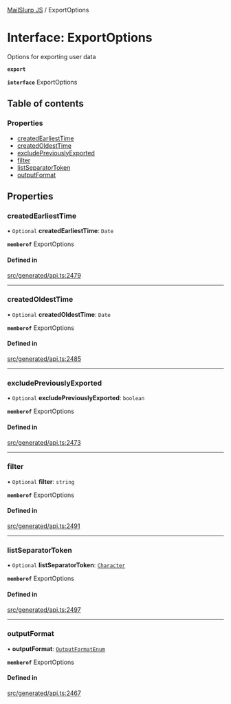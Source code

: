 [MailSlurp JS](../README.md) / ExportOptions

# Interface: ExportOptions

Options for exporting user data

**`export`**

**`interface`** ExportOptions

## Table of contents

### Properties

- [createdEarliestTime](ExportOptions.md#createdearliesttime)
- [createdOldestTime](ExportOptions.md#createdoldesttime)
- [excludePreviouslyExported](ExportOptions.md#excludepreviouslyexported)
- [filter](ExportOptions.md#filter)
- [listSeparatorToken](ExportOptions.md#listseparatortoken)
- [outputFormat](ExportOptions.md#outputformat)

## Properties

### createdEarliestTime

• `Optional` **createdEarliestTime**: `Date`

**`memberof`** ExportOptions

#### Defined in

[src/generated/api.ts:2479](https://github.com/mailslurp/mailslurp-client/blob/6bcf839/src/generated/api.ts#L2479)

___

### createdOldestTime

• `Optional` **createdOldestTime**: `Date`

**`memberof`** ExportOptions

#### Defined in

[src/generated/api.ts:2485](https://github.com/mailslurp/mailslurp-client/blob/6bcf839/src/generated/api.ts#L2485)

___

### excludePreviouslyExported

• `Optional` **excludePreviouslyExported**: `boolean`

**`memberof`** ExportOptions

#### Defined in

[src/generated/api.ts:2473](https://github.com/mailslurp/mailslurp-client/blob/6bcf839/src/generated/api.ts#L2473)

___

### filter

• `Optional` **filter**: `string`

**`memberof`** ExportOptions

#### Defined in

[src/generated/api.ts:2491](https://github.com/mailslurp/mailslurp-client/blob/6bcf839/src/generated/api.ts#L2491)

___

### listSeparatorToken

• `Optional` **listSeparatorToken**: [`Character`](Character.md)

**`memberof`** ExportOptions

#### Defined in

[src/generated/api.ts:2497](https://github.com/mailslurp/mailslurp-client/blob/6bcf839/src/generated/api.ts#L2497)

___

### outputFormat

• **outputFormat**: [`OutputFormatEnum`](../enums/ExportOptions.OutputFormatEnum.md)

**`memberof`** ExportOptions

#### Defined in

[src/generated/api.ts:2467](https://github.com/mailslurp/mailslurp-client/blob/6bcf839/src/generated/api.ts#L2467)
